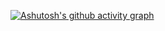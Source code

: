 [![Ashutosh's github activity graph](https://github-readme-activity-graph.cyclic.app/graph?username=moiahm886)](https://github.com/moiahm886/github-readme-activity-graph)
